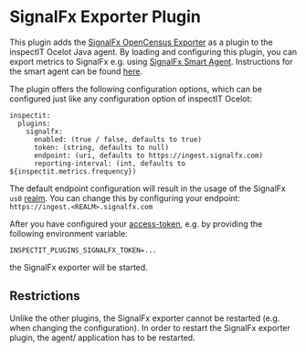 # SignalFx Exporter Plugin

This plugin adds the 
[SignalFx OpenCensus Exporter](https://github.com/census-instrumentation/opencensus-java/tree/master/exporters/stats/signalfx) 
as a plugin to the inspectIT Ocelot Java agent.
By loading and configuring this plugin, you can export metrics to SignalFx 
e.g. using [SignalFx Smart Agent](https://docs.signalfx.com/en/latest/apm/apm-instrument/). 
Instructions for the smart agent can be found [here](https://docs.signalfx.com/en/latest/integrations/agent/).

The plugin offers the following configuration options, 
which can be configured just like any configuration option of inspectIT Ocelot:
```
inspectit:
  plugins:
    signalfx:
      enabled: (true / false, defaults to true)
      token: (string, defaults to null)
      endpoint: (uri, defaults to https://ingest.signalfx.com)
      reporting-interval: (int, defaults to ${inspectit.metrics.frequency})
```
The default endpoint configuration will result in the usage of the SignalFx `us0` [realm](https://developers.signalfx.com/).
You can change this by configuring your endpoint: `https://ingest.<REALM>.signalfx.com`

After you have configured your [access-token](https://docs.signalfx.com/en/latest/admin-guide/tokens.html#working-with-access-tokens),
 e.g. by providing the following environment variable:
```
INSPECTIT_PLUGINS_SIGNALFX_TOKEN=...
```
the SignalFx exporter will be started.

## Restrictions
Unlike the other plugins, the SignalFx exporter cannot be restarted (e.g. when changing the configuration). 
In order to restart the SignalFx exporter plugin, the agent/ application has to be restarted.